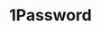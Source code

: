 ---
blog: https://blog.agilebits.com/
facebook: https://facebook.com/1Password
git: https://github.com/1Password
instagram: https://instagram.com/agilebits
linkedin: https://linkedin.com/company/1Password
logohandle: 1password
sort: 1password
tags:
- password_manager
title: 1Password
twitter: https://x.com/1Password
website: https://1password.com/
wikipedia: https://en.wikipedia.org/wiki/1Password
youtube: https://youtube.com/1PasswordVideos
---